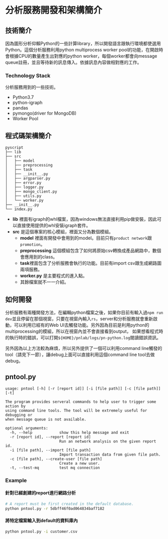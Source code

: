 # 分析服務開發和架構簡介

## 技術簡介

因為圖形分析仰賴Python的一些計算library，所以開發語言跟執行環境都使選用Python。這個分析服務利用python multiprocess worker pool的功能，在開啟時會根據CPU的數量產生出對應的python worker，每個worker都會向message queue註冊，並且等待新的訊息傳入。依據訊息內容做相對應的工作。

### Technology Stack

分析服務用到的一些技術。

* Python3.7
* python-igraph
* pandas
* pymongo(driver for MongoDB)
* Worker Pool

## 程式碼架構簡介

```
pyscript
├── lib
├── src
│   ├── model
│   ├── preprocessing
│   ├── task
│   ├── __init__.py
│   ├── argparser.py
│   ├── error.py
│   ├── logger.py
│   ├── mongo_client.py
│   ├── utils.py
│   └── worker.py
├── __init__.py
└── index.py
```

* **lib** 裡面有igraph的whl檔案，因為windows無法直接利用pip做安裝，因此可以直接使用提供的whl安裝igraph套件。
* **src** 是這個專案的核心模組，裡面又分為數個模組。
  * **model** 裡面有開發中會用到的model。目前只有`product network`跟`promotion`。
  * **preprocessing** 這個模組包含了如何將原始csv轉換成產品網路中，數個會應用到的class。
  * **task**裡面包含了分析服務會執行的功能。目前有import csv跟生成網路圖兩項服務。
  * **worker.py** 是主要程式的進入點。
  * 其餘檔案就不一一介紹。

## 如何開發

分析服務有兩種開發方法，在編輯python檔案之後，如果你目前有輸入過`npm run dev`並且停留在那個視窗，只要在視窗內輸入`rs`，server和分析服務就會重新啟動，可以利用已經有的Web UI去觸發功能。另外因為目前是利用python的multiprocessing的模組，所以在視窗內並不會直接看到output，
如果想看程式時的執行時的錯誤，可以打開`${HOME}/pnlab/logs/pn-python.log`閱讀錯誤資訊。

另外因為以上方法較為麻煩，所以另外提供了一個可以利用command line觸發的tool（請見下一節），讓debug上面可以直接利用這個command line tool去做debug。

## pntool.py

```
usage: pntool [-h] [-r [report id]] [-i [file path]] [-c [file path]] [-t]

The program provides serveral commands to help user to trigger some action by
using command line tools. The tool will be extremely useful for debugging or
when message queue is not available.

optional arguments:
  -h, --help            show this help message and exit
  -r [report id], --report [report id]
                        Run an network analysis on the given report id.
  -i [file path], --import [file path]
                        Import transaction data from given file path.
  -c [file path], --create-user [file path]
                        Create a new user.
  -t, --test-mq         test mq connection
```

### Example

#### 針對已經創建的report進行網路分析

```bash
# A report must be first created in the default database.
python pntool.py -r 5dbff46f0ad064834baf7182
```

#### 將特定檔案輸入到default的資料庫內

```bash
python pntool.py -i customer.csv
```